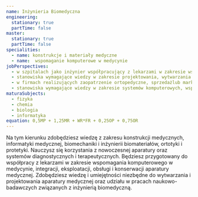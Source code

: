 ```yaml
---
name: Inżynieria Biomedyczna
engineering:
  stationary: true
  partTime: false
master:
  stationary: true
  partTime: false
specialities:
  - name: konstrukcje i materiały medyczne
  - name:  wspomaganie komputerowe w medycynie
jobPerspectives:
  - w szpitalach jako inżynier współpracujący z lekarzami w zakresie wspomagania komputerowego w medycynie, integracji, eksploatacji, obsłudze i konserwacji aparatury medycznej oraz obsłudze systemów diagnostycznych i terapeutycznych
  - stanowiska wymagające wiedzy w zakresie projektowania, wytwarzania i eksploatacji narzędzi oraz urządzeń medycznych, zwłaszcza dla ortopedii, stomatologii i rehabilitacji, z wykorzystaniem nowoczesnych materiałów medycznych
  - w firmach realizujących zaopatrzenie ortopedyczne, sprzedażlub marketing na rynku usług medycznych
  - stanowiska wymagające wiedzy w zakresie systemów komputerowych, wspomagania diagnostyki medycznej, biocybernetyki, medycznych systemów informacyjnych oraz systemów ekspertowych
maturaSubjects:
  - fizyka
  - chemia
  - biologia
  - informatyka
equation: 0,5MP + 1,25MR + WR*FR + 0,25OP + 0,75OR
---
```

Na tym kierunku zdobędziesz wiedzę z zakresu konstrukcji medycznych, informatyki medycznej, biomechaniki i inżynierii biomateriałów, ortotyki i protetyki. Nauczysz się korzystania z nowoczesnej aparatury oraz systemów diagnostycznych i terapeutycznych. Będziesz przygotowany do współpracy z lekarzami w zakresie wspomagania komputerowego w medycynie, integracji, eksploatacji, obsługi i konserwacji aparatury medycznej. Zdobędziesz wiedzę i umiejętności niezbędne do wytwarzania i projektowania aparatury medycznej oraz udziału w pracach naukowo-badawczych związanych z inżynierią biomedyczną.